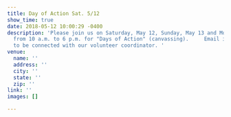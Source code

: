 ```yaml
---
title: Day of Action Sat. 5/12
show_time: true
date: 2018-05-12 10:00:29 -0400
description: 'Please join us on Saturday, May 12, Sunday, May 13 and Monday, May 14,
  from 10 a.m. to 6 p.m. for "Days of Action" (canvassing).     Email info@stevebacher.com
  to be connected with our volunteer coordinator. '
venue:
  name: ''
  address: ''
  city: ''
  state: ''
  zip: ''
link: ''
images: []

---
```

